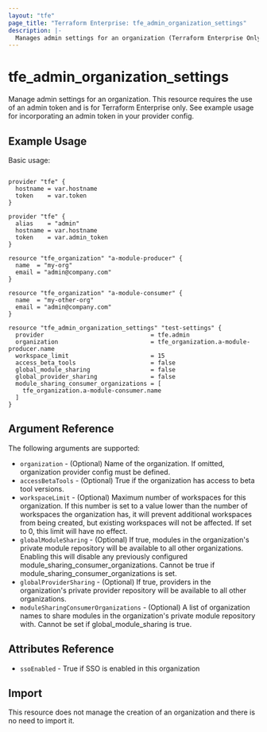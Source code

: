 ```yaml
---
layout: "tfe"
page_title: "Terraform Enterprise: tfe_admin_organization_settings"
description: |-
  Manages admin settings for an organization (Terraform Enterprise Only).
---
```


# tfe_admin_organization_settings

Manage admin settings for an organization. This resource requires the
use of an admin token and is for Terraform Enterprise only. See example usage for
incorporating an admin token in your provider config.

## Example Usage

Basic usage:

```hcl

provider "tfe" {
  hostname = var.hostname
  token    = var.token
}

provider "tfe" {
  alias    = "admin"
  hostname = var.hostname
  token    = var.admin_token
}

resource "tfe_organization" "a-module-producer" {
  name  = "my-org"
  email = "admin@company.com"
}

resource "tfe_organization" "a-module-consumer" {
  name  = "my-other-org"
  email = "admin@company.com"
}

resource "tfe_admin_organization_settings" "test-settings" {
  provider                              = tfe.admin
  organization                          = tfe_organization.a-module-producer.name
  workspace_limit                       = 15
  access_beta_tools                     = false
  global_module_sharing                 = false
  global_provider_sharing               = false
  module_sharing_consumer_organizations = [
    tfe_organization.a-module-consumer.name
  ]
}
```

## Argument Reference

The following arguments are supported:

* `organization` - (Optional) Name of the organization. If omitted, organization provider config must be defined.
* `accessBetaTools` - (Optional) True if the organization has access to beta tool versions.
* `workspaceLimit` - (Optional) Maximum number of workspaces for this organization. If this number is set to a value lower than the number of workspaces the organization has, it will prevent additional workspaces from being created, but existing workspaces will not be affected. If set to 0, this limit will have no effect.
* `globalModuleSharing` - (Optional) If true, modules in the organization's private module repository will be available to all other organizations. Enabling this will disable any previously configured module_sharing_consumer_organizations. Cannot be true if module_sharing_consumer_organizations is set.
* `globalProviderSharing` - (Optional) If true, providers in the organization's private provider repository will be available to all other organizations.
* `moduleSharingConsumerOrganizations` - (Optional) A list of organization names to share modules in the organization's private module repository with. Cannot be set if global_module_sharing is true.

## Attributes Reference

* `ssoEnabled` - True if SSO is enabled in this organization

## Import

This resource does not manage the creation of an organization and there is no need to import it.

<!-- cache-key: cdktf-0.17.0-pre.15 input-513d248f99cf75a1469fc2846ea390faf571c1296655be1472abf867f8405ff8 -->
